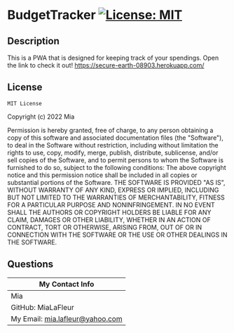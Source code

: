 
  # BudgetTracker  [![License: MIT](https://img.shields.io/badge/License-MIT-yellow.svg)](https://opensource.org/licenses/MIT)

  ## Description

  This is a PWA that is designed for keeping track of your spendings.
  Open the link to check it out! https://secure-earth-08903.herokuapp.com/

  ## License

  
    MIT License

Copyright (c) 2022 Mia

Permission is hereby granted, free of charge, to any person obtaining a copy
of this software and associated documentation files (the "Software"), to deal
in the Software without restriction, including without limitation the rights
to use, copy, modify, merge, publish, distribute, sublicense, and/or sell
copies of the Software, and to permit persons to whom the Software is
furnished to do so, subject to the following conditions:
The above copyright notice and this permission notice shall be included in all
copies or substantial portions of the Software.
THE SOFTWARE IS PROVIDED "AS IS", WITHOUT WARRANTY OF ANY KIND, EXPRESS OR
IMPLIED, INCLUDING BUT NOT LIMITED TO THE WARRANTIES OF MERCHANTABILITY,
FITNESS FOR A PARTICULAR PURPOSE AND NONINFRINGEMENT. IN NO EVENT SHALL THE
AUTHORS OR COPYRIGHT HOLDERS BE LIABLE FOR ANY CLAIM, DAMAGES OR OTHER
LIABILITY, WHETHER IN AN ACTION OF CONTRACT, TORT OR OTHERWISE, ARISING FROM,
OUT OF OR IN CONNECTION WITH THE SOFTWARE OR THE USE OR OTHER DEALINGS IN THE
SOFTWARE.

  ## Questions

  | My Contact Info|
  |----------|
  |Mia|
  |GitHub: MiaLaFleur|
  |My Email: mia.lafleur@yahoo.com|

